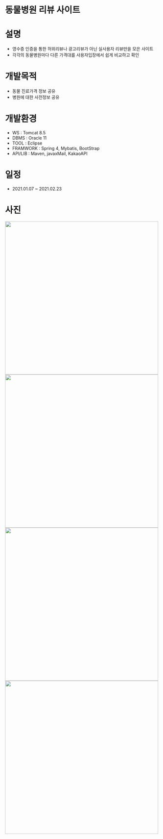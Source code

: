 # 동물병원 리뷰 사이트

# 설명
- 영수증 인증을 통한 허위리뷰나 광고리뷰가 아닌 실사용자 리뷰만을 모은 사이트
- 각각의 동물병원마다 다른 가격대를 사용자입장에서 쉽게 비교하고 확인

# 개발목적
- 동물 진료가격 정보 공유
- 병원에 대한 사전정보 공유

# 개발환경
- WS : Tomcat 8.5
- DBMS : Oracle 11
- TOOL : Eclipse
- FRAMWORK : Spring 4, Mybatis, BootStrap
- API/LIB : Maven, javaxMail, KakaoAPI

# 일정
- 2021.01.07 ~ 2021.02.23

# 사진
<img src="https://user-images.githubusercontent.com/72012602/117566602-90a15b00-b0f2-11eb-9b9e-6be60b852578.png" width="500">

<img src="https://user-images.githubusercontent.com/72012602/117566599-8ed79780-b0f2-11eb-947f-c0dc2e036c06.png" width="500">

<img src="https://user-images.githubusercontent.com/72012602/117566603-90a15b00-b0f2-11eb-9ddd-a407222149e1.png" width="500">

<img src="https://user-images.githubusercontent.com/72012602/117566605-9139f180-b0f2-11eb-873c-9443a0af279f.png" width="500">

